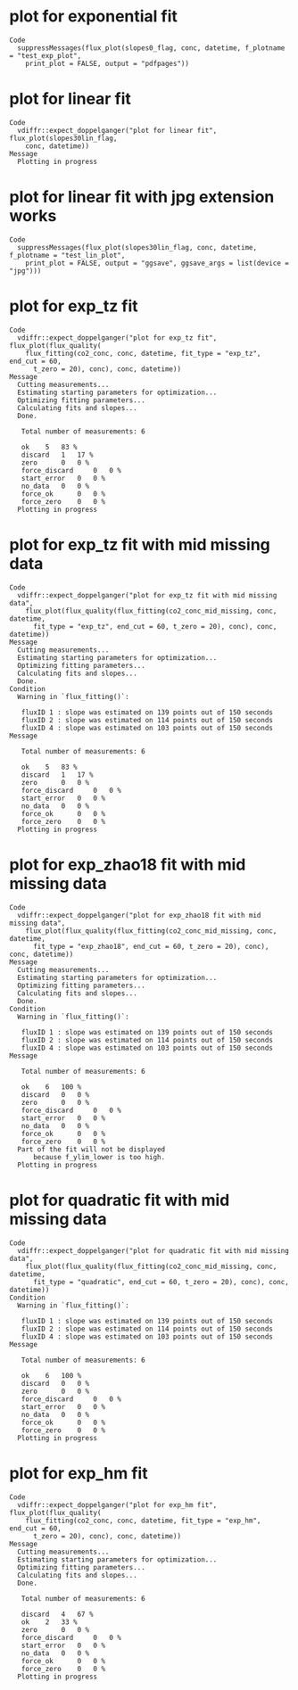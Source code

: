 # plot for exponential fit

    Code
      suppressMessages(flux_plot(slopes0_flag, conc, datetime, f_plotname = "test_exp_plot",
        print_plot = FALSE, output = "pdfpages"))

# plot for linear fit

    Code
      vdiffr::expect_doppelganger("plot for linear fit", flux_plot(slopes30lin_flag,
        conc, datetime))
    Message
      Plotting in progress

# plot for linear fit with jpg extension works

    Code
      suppressMessages(flux_plot(slopes30lin_flag, conc, datetime, f_plotname = "test_lin_plot",
        print_plot = FALSE, output = "ggsave", ggsave_args = list(device = "jpg")))

# plot for exp_tz fit

    Code
      vdiffr::expect_doppelganger("plot for exp_tz fit", flux_plot(flux_quality(
        flux_fitting(co2_conc, conc, datetime, fit_type = "exp_tz", end_cut = 60,
          t_zero = 20), conc), conc, datetime))
    Message
      Cutting measurements...
      Estimating starting parameters for optimization...
      Optimizing fitting parameters...
      Calculating fits and slopes...
      Done.
      
       Total number of measurements: 6
      
       ok 	 5 	 83 %
       discard 	 1 	 17 %
       zero 	 0 	 0 %
       force_discard 	 0 	 0 %
       start_error 	 0 	 0 %
       no_data 	 0 	 0 %
       force_ok 	 0 	 0 %
       force_zero 	 0 	 0 %
      Plotting in progress

# plot for exp_tz fit with mid missing data

    Code
      vdiffr::expect_doppelganger("plot for exp_tz fit with mid missing data",
        flux_plot(flux_quality(flux_fitting(co2_conc_mid_missing, conc, datetime,
          fit_type = "exp_tz", end_cut = 60, t_zero = 20), conc), conc, datetime))
    Message
      Cutting measurements...
      Estimating starting parameters for optimization...
      Optimizing fitting parameters...
      Calculating fits and slopes...
      Done.
    Condition
      Warning in `flux_fitting()`:
      
       fluxID 1 : slope was estimated on 139 points out of 150 seconds
       fluxID 2 : slope was estimated on 114 points out of 150 seconds
       fluxID 4 : slope was estimated on 103 points out of 150 seconds
    Message
      
       Total number of measurements: 6
      
       ok 	 5 	 83 %
       discard 	 1 	 17 %
       zero 	 0 	 0 %
       force_discard 	 0 	 0 %
       start_error 	 0 	 0 %
       no_data 	 0 	 0 %
       force_ok 	 0 	 0 %
       force_zero 	 0 	 0 %
      Plotting in progress

# plot for exp_zhao18 fit with mid missing data

    Code
      vdiffr::expect_doppelganger("plot for exp_zhao18 fit with mid missing data",
        flux_plot(flux_quality(flux_fitting(co2_conc_mid_missing, conc, datetime,
          fit_type = "exp_zhao18", end_cut = 60, t_zero = 20), conc), conc, datetime))
    Message
      Cutting measurements...
      Estimating starting parameters for optimization...
      Optimizing fitting parameters...
      Calculating fits and slopes...
      Done.
    Condition
      Warning in `flux_fitting()`:
      
       fluxID 1 : slope was estimated on 139 points out of 150 seconds
       fluxID 2 : slope was estimated on 114 points out of 150 seconds
       fluxID 4 : slope was estimated on 103 points out of 150 seconds
    Message
      
       Total number of measurements: 6
      
       ok 	 6 	 100 %
       discard 	 0 	 0 %
       zero 	 0 	 0 %
       force_discard 	 0 	 0 %
       start_error 	 0 	 0 %
       no_data 	 0 	 0 %
       force_ok 	 0 	 0 %
       force_zero 	 0 	 0 %
      Part of the fit will not be displayed
          because f_ylim_lower is too high.
      Plotting in progress

# plot for quadratic fit with mid missing data

    Code
      vdiffr::expect_doppelganger("plot for quadratic fit with mid missing data",
        flux_plot(flux_quality(flux_fitting(co2_conc_mid_missing, conc, datetime,
          fit_type = "quadratic", end_cut = 60, t_zero = 20), conc), conc, datetime))
    Condition
      Warning in `flux_fitting()`:
      
       fluxID 1 : slope was estimated on 139 points out of 150 seconds
       fluxID 2 : slope was estimated on 114 points out of 150 seconds
       fluxID 4 : slope was estimated on 103 points out of 150 seconds
    Message
      
       Total number of measurements: 6
      
       ok 	 6 	 100 %
       discard 	 0 	 0 %
       zero 	 0 	 0 %
       force_discard 	 0 	 0 %
       start_error 	 0 	 0 %
       no_data 	 0 	 0 %
       force_ok 	 0 	 0 %
       force_zero 	 0 	 0 %
      Plotting in progress

# plot for exp_hm fit

    Code
      vdiffr::expect_doppelganger("plot for exp_hm fit", flux_plot(flux_quality(
        flux_fitting(co2_conc, conc, datetime, fit_type = "exp_hm", end_cut = 60,
          t_zero = 20), conc), conc, datetime))
    Message
      Cutting measurements...
      Estimating starting parameters for optimization...
      Optimizing fitting parameters...
      Calculating fits and slopes...
      Done.
      
       Total number of measurements: 6
      
       discard 	 4 	 67 %
       ok 	 2 	 33 %
       zero 	 0 	 0 %
       force_discard 	 0 	 0 %
       start_error 	 0 	 0 %
       no_data 	 0 	 0 %
       force_ok 	 0 	 0 %
       force_zero 	 0 	 0 %
      Plotting in progress

